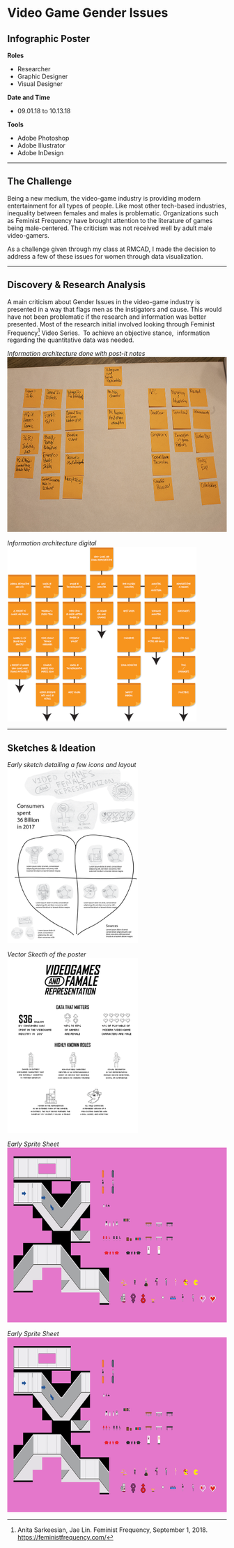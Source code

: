 # Video Game Gender Issues

## Infographic Poster

__Roles__
- Researcher
- Graphic Designer
- Visual Designer

__Date and Time__
- 09.01.18 to 10.13.18

__Tools__
- Adobe Photoshop
- Adobe Illustrator
- Adobe InDesign

---

## The Challenge

Being a new medium, the video-game industry is providing modern entertainment for all types of people. Like most other tech-based industries, inequality between females and males is problematic. Organizations such as Feminist Frequency have brought attention to the literature of games being male-centered. The criticism was not received well by adult male video-gamers.

As a challenge given through my class at RMCAD, I made the decision to address a few of these issues for women through data visualization.

---

## Discovery & Research Analysis

A main criticism about Gender Issues in the video-game industry is presented in a way that flags men as the instigators and cause. This would have not been problematic if the research and information was better presented. Most of the research initial involved looking through Feminist Frequency[^1] Video Series.  To achieve an objective stance,  information regarding the quantitative data was needed.

[^1]: Anita Sarkeesian, Jae Lin. Feminist Frequency, September 1, 2018. https://feministfrequency.com/

<i>Information architecture done with post-it notes</i>
<br>
<img src="assets/images/Vang_PaperPrototype.jpg" alt="Information architecture done with post-it notes." height="400" width="auto">

<i>Information architecture digital</i>
<br>
<img src="assets/images/Vang_DigitalFlowChart.png" alt="Information architecture done in Adobe Illustrator. Copy of the physical post-it notes." height="400" width="auto">

---

## Sketches & Ideation

<i>Early sketch detailing a few icons and layout</i>
<br>
<img src="assets/images/Vang_CompositionSketches small.png" alt="Early sketch showing iconography and symbols to create a poster in a shape of a heart." height="400" width="auto">

<i>Vector Skecth of the poster</i>
<br>
<img src="assets/images/Vang_CompositionSketches2-01 small.png" alt="Early vector sketch of the poster at a mid-level fidelity" height="400" width="auto">

<i>Early Sprite Sheet</i>
<br>
<img src="assets/images/Sprite Sheet.png" alt="Sprite sheet used to created the first draft of the poster" height="400" width="auto">

<i>Early Sprite Sheet</i>
<br>
<img src="assets/images/Sprite Sheet.png" alt="Sprite sheet used to created the first draft of the poster" height="400" width="auto">

